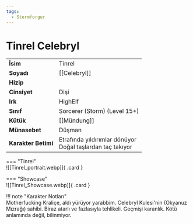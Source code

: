 ```yaml
---
tags:
  - Stormforger
---  
```

# Tinrel Celebryl  
  
<div class="grid" markdown>  
  
|  |  |  
|---|---|  
| **İsim** | Tinrel |  
| **Soyadı** | [[Celebryl]] |  
| **Hizip** |  |  
| **Cinsiyet** | Dişi |  
| **Irk** | HighElf |  
| **Sınıf** | Sorcerer (Storm) (Level 15+) |  
| **Kütük** | [[Mündung]] |  
| **Münasebet** | Düşman |  
| **Karakter Betimi** | Etrafında yıldırımlar dönüyor<br>Doğal taşlardan taç takıyor |  
  
  
=== "Tinrel"  
	![[Tinrel_portrait.webp]]{ .card }  
  
=== "Showcase"  
	![[Tinrel_Showcase.webp]]{ .card }  
  
</div>  
  
!!! note "Karakter Notları"  
	Motherfucking Kraliçe, aldı yürüyor yarabbim. Celebryl Kulesi'nin (Okyanuz Mızrağı) sahibi. Biraz atarlı ve fazlasıyla tehlikeli. Geçmişi karanlık. Kötü anlamında değil, bilinmiyor.  
	